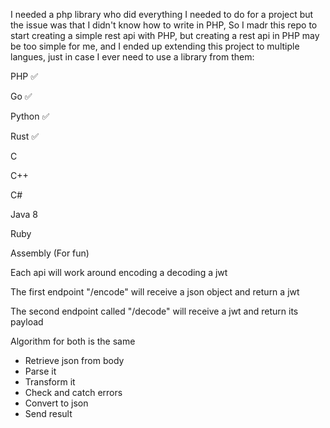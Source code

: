 I needed a php library who did everything I needed to do for a project but the issue was that I didn't know how to write in PHP,
So I madr this repo to start creating a simple rest api with PHP, but creating a rest api in PHP may be too simple for me, and I ended up extending this project to multiple langues, just in case I ever need to use a library from them:

PHP ✅

Go ✅

Python ✅

Rust ✅

C

C++ 

C#

Java 8

Ruby

Assembly (For fun)


Each api will work around encoding a decoding a jwt

The first endpoint "/encode" will receive a json object and return a jwt

The second endpoint called "/decode" will receive a jwt and return its payload


Algorithm for both is the same

- Retrieve json from body
- Parse it
- Transform it
- Check and catch errors
- Convert to json
- Send result
